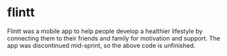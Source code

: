 # flintt
Flintt was a mobile app to help people develop a healthier lifestyle by connecting them to their friends and family for motivation and support. The app was discontinued mid-sprint, so the above code is unfinished.
